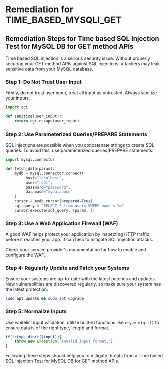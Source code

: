 # Remediation for TIME_BASED_MYSQLI_GET

## Remediation Steps for Time based SQL Injection Test for MySQL DB for GET method APIs

Time based SQL injection is a serious security issue. Without properly securing your GET method APIs against SQL injections, attackers may leak sensitive data from your MySQL database. 

### Step 1: Do Not Trust User Input
Firstly, do not trust user input, treat all input as untrusted. Always sanitize your inputs.

```python
import cgi

def sanitize(user_input):
    return cgi.escape(user_input)
```

### Step 2: Use Parameterized Queries/PREPARE Statements
SQL injections are possible when you concatenate strings to create SQL queries. To avoid this, use parameterized queries/PREPARE statements.

```python
import mysql.connector

def fetch_data(param):
    mydb = mysql.connector.connect(
         host="localhost",
         user="root",
         password="password",
         database="mydatabase"
    )
    cursor = mydb.cursor(prepared=True)
    sql_query = "SELECT * from users WHERE name = %s"
    cursor.execute(sql_query, (param, ))
```

### Step 3: Use a Web Application Firewall (WAF)
A good WAF helps protect your application by inspecting HTTP traffic before it reaches your app. It can help to mitigate SQL injection attacks.

Check your service provider's documentation for how to enable and configure the WAF.

### Step 4: Regularly Update and Patch your Systems
Ensure your systems are up-to-date with the latest patches and updates. New vulnerabilities are discovered regularly, so make sure your system has the latest protection.

```bash
sudo apt update && sudo apt upgrade
```

### Step 5: Normalize Inputs
Use whitelist input validation, utilize built-in functions like `ctype_digit()` to ensure data is of the right type, length and format.

```php
if(!ctype_digit($input)){
    throw new Exception("Invalid input format.");
}
```

Following these steps should help you to mitigate threats from a Time based SQL Injection Test for MySQL DB for GET method APIs.